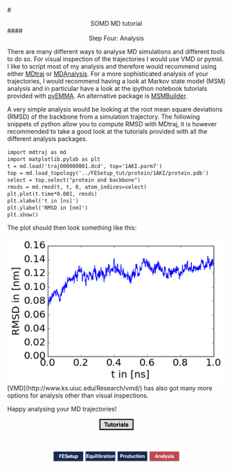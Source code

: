 #<center>SOMD MD tutorial</center>
####<center>Step Four: Analysis </center>

There are many different ways to analyse MD simulations and different tools to do so. For visual inspection of the trajectories I would use VMD or pymol. I like to script most of my analysis and therefore would recommend using either [MDtraj](http://www.mdtraj.org/1.7.2) or [MDAnalysis](http://www.mdanalysis.org). For a more sophisticated analysis of your trajectories, I would recommend having a look at Markov state model (MSM) analysis and in particular have a look at the ipython notebook tutorials provided with [pyEMMA](http://emma-project.org/latest/). An alternative package is [MSMBuilder](http://www.mdanalysis.org).

A very simple analysis would be looking at the root mean square deviations (RMSD) of the backbone from a simulation trajectory. The following snippets of python allow you to compute RMSD with MDtraj, it is however recommended to take a good look at the tutorials provided with all the different analysis packages. 

```
import mdtraj as md
import matplotlib.pylab as plt
t = md.load('traj000000001.dcd', top='1AKI.parm7')
top = md.load_topology('../FESetup_tut/protein/1AKI/protein.pdb')
select = top.select("protein and backbone")
rmsds = md.rmsd(t, t, 0, atom_indices=select)  
plt.plot(t.time*0.001, rmsds)
plt.xlabel('t in [ns]')
plt.ylabel('RMSD in [nm]')
plt.show()
```

The plot should then look something like this:
<center>
<img src="RMSD.png" alt="RMSD" style="width: 70px;  min-width: 500px;"/>
</center>
[VMD](http://www.ks.uiuc.edu/Research/vmd/) has also got many more options for analysis other than visual inspections.

Happy analysing your MD trajectories!
<center> <a href="../README.md"> <img src="Buttons/Tutorials.jpg" alt="Next" style="width: 80px;  min-width: 50px;" /></a> </center>

&nbsp;
&nbsp;
&nbsp;
<center>
<a href="FESetup.md"><img src="Buttons/FEsetup_b.jpg" alt="Fesetup" style="width: 70px;  min-width: 50px;" /></a> 
<a href="Equib.md"><img src="Buttons/Equib_b.jpg" alt="Equib" style="width: 70px;  min-width: 50px;"/></a> 
<a href="Production.md"><img src="Buttons/Production_b.jpg" alt="Production" style="width: 70px;  min-width: 50px;"/></a> 
<a href="Analysis.md"><img src="Buttons/Analysis_r.jpg" alt="Analysis" style="width: 70px;  min-width: 50px;" /></a>
</center>